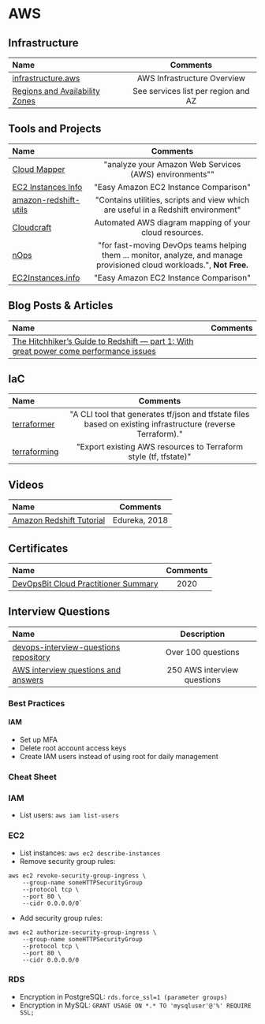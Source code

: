# AWS

## Infrastructure

Name | Comments
:------|:------:
[infrastructure.aws](https://infrastructure.aws) | AWS Infrastructure Overview
[Regions and Availability Zones](https://aws.amazon.com/about-aws/global-infrastructure/regional-product-services) | See services list per region and AZ

## Tools and Projects

Name | Comments
:------|:------:
[Cloud Mapper](https://github.com/duo-labs/cloudmapper) | "analyze your Amazon Web Services (AWS) environments""
[EC2 Instances Info](https://www.ec2instances.info) | "Easy Amazon EC2 Instance Comparison"
[amazon-redshift-utils](https://github.com/awslabs/amazon-redshift-utils) | "Contains utilities, scripts and view which are useful in a Redshift environment"
[Cloudcraft](https://www.cloudcraft.co) | Automated AWS diagram mapping of your cloud resources.
[nOps](https://www.nops.io/devops/) | "for fast-moving DevOps teams helping them ... monitor, analyze, and manage provisioned cloud workloads.", **Not Free.**
[EC2Instances.info](https://instances.vantage.sh) | "Easy Amazon EC2 Instance Comparison"

## Blog Posts & Articles

Name | Comments
:------|:------:
[The Hitchhiker’s Guide to Redshift — part 1: With great power come performance issues](https://blog.atomdata.io/the-hitchhikers-guide-to-redshift-part-1-with-great-power-comes-performance-issues-748d293e0b18) | 

## IaC

Name | Comments
:------|:------:
[terraformer](https://github.com/GoogleCloudPlatform/terraformer) | "A CLI tool that generates tf/json and tfstate files based on existing infrastructure (reverse Terraform)."
[terraforming](https://github.com/dtan4/terraforming) | "Export existing AWS resources to Terraform style (tf, tfstate)"

## Videos

Name | Comments
:------|:------:
[Amazon Redshift Tutorial](https://www.youtube.com/watch?v=fc5WPKnbam8) | Edureka, 2018

## Certificates

Name | Comments
:------|:------:
[DevOpsBit Cloud Practitioner Summary](http://devopsbit.com/aws-cloud-practitioner) | 2020

## Interview Questions

Name | Description
:------|:------:
[devops-interview-questions repository](https://github.com/nholuongut/devops-interview-questions/#aws) | Over 100 questions
[AWS interview questions and answers](https://www.besanttechnologies.com/aws-interview-questions-and-answers) | 250 AWS interview questions

### Best Practices

#### IAM

* Set up MFA
* Delete root account access keys
* Create IAM users instead of using root for daily management

### Cheat Sheet

### IAM

* List users: `aws iam list-users`

### EC2

* List instances: `aws ec2 describe-instances`
* Remove security group rules:

```
aws ec2 revoke-security-group-ingress \
    --group-name someHTTPSecurityGroup
    --protocol tcp \
    --port 80 \
    --cidr 0.0.0.0/0`
```

* Add security group rules:

```
aws ec2 authorize-security-group-ingress \
    --group-name someHTTPSecurityGroup
    --protocol tcp \
    --port 80 \
    --cidr 0.0.0.0/0
```

### RDS

* Encryption in PostgreSQL: `rds.force_ssl=1 (parameter groups)`
* Encryption in MySQL: `GRANT USAGE ON *.* TO 'mysqluser'@'%' REQUIRE SSL;`

